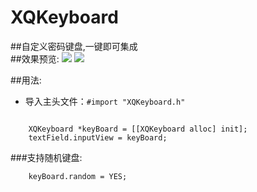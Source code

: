 # XQKeyboard
##自定义密码键盘,一键即可集成<br>
##效果预览:
![](https://github.com/qianggeProgramer/XQKeyboard/blob/master/1.gif)
![](https://github.com/qianggeProgramer/XQKeyboard/blob/master/2.gif)

##用法:
* 导入主头文件：`#import "XQKeyboard.h"`<br>
```objc

    XQKeyboard *keyBoard = [[XQKeyboard alloc] init];
    textField.inputView = keyBoard;

```

###支持随机键盘:
```objc
    keyBoard.random = YES;
```
